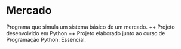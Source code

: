 # Mercado
Programa que simula um sistema básico de um mercado.
++ Projeto desenvolvido em Python 
++ Projeto elaborado junto ao curso de Programação Python: Essencial.